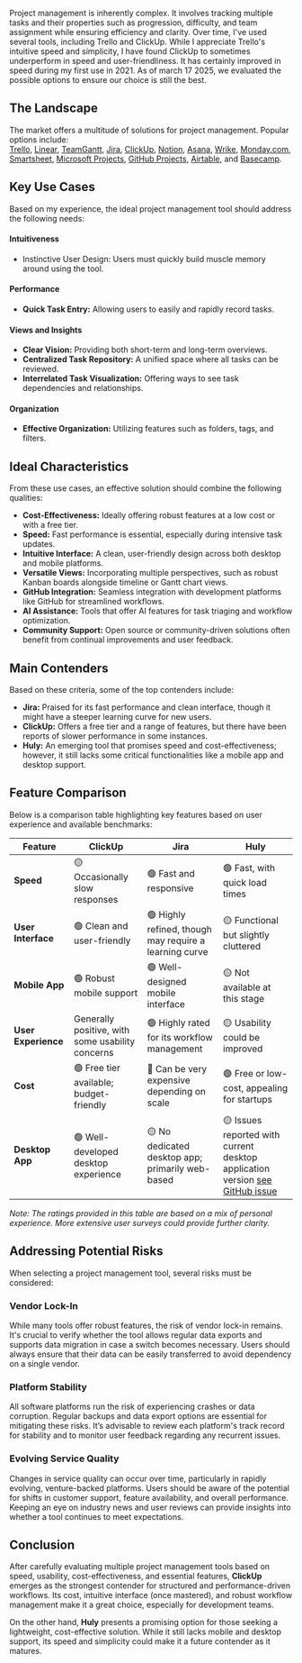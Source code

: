 Project management is inherently complex. It involves tracking multiple tasks and their properties such as progression, difficulty, and team assignment while ensuring efficiency and clarity. Over time, I've used several tools, including Trello and ClickUp. While I appreciate Trello's intuitive speed and simplicity, I have found ClickUp to sometimes underperform in speed and user-friendliness. It has certainly improved in speed during my first use in 2021. As of march 17 2025, we evaluated the possible options to ensure our choice is still the best.

## The Landscape

The market offers a multitude of solutions for project management. Popular options include:  
[Trello](https://trello.com/), [Linear](https://linear.app/), [TeamGantt](https://teamgantt.com/), [Jira](https://www.atlassian.com/software/jira), [ClickUp](https://clickup.com/), [Notion](https://www.notion.so/), [Asana](https://asana.com/), [Wrike](https://www.wrike.com/), [Monday.com](https://monday.com/), [Smartsheet](https://www.smartsheet.com/), [Microsoft Projects](https://www.microsoft.com/en-us/microsoft-365/project/project-management-software), [GitHub Projects](https://github.com/features), [Airtable](https://airtable.com/), and [Basecamp](https://basecamp.com/).

## Key Use Cases

Based on my experience, the ideal project management tool should address the following needs:
#### Intuitiveness
* Instinctive User Design: Users must quickly build muscle memory around using the tool.
#### Performance
- **Quick Task Entry:** Allowing users to easily and rapidly record tasks.
#### Views and Insights
- **Clear Vision:** Providing both short-term and long-term overviews.
- **Centralized Task Repository:** A unified space where all tasks can be reviewed.
- **Interrelated Task Visualization:** Offering ways to see task dependencies and relationships.
#### Organization
- **Effective Organization:** Utilizing features such as folders, tags, and filters.

## Ideal Characteristics

From these use cases, an effective solution should combine the following qualities:

- **Cost-Effectiveness:** Ideally offering robust features at a low cost or with a free tier.
- **Speed:** Fast performance is essential, especially during intensive task updates.
- **Intuitive Interface:** A clean, user-friendly design across both desktop and mobile platforms.
- **Versatile Views:** Incorporating multiple perspectives, such as robust Kanban boards alongside timeline or Gantt chart views.
- **GitHub Integration:** Seamless integration with development platforms like GitHub for streamlined workflows.
- **AI Assistance:** Tools that offer AI features for task triaging and workflow optimization.
- **Community Support:** Open source or community-driven solutions often benefit from continual improvements and user feedback.

## Main Contenders

Based on these criteria, some of the top contenders include:

- **Jira:** Praised for its fast performance and clean interface, though it might have a steeper learning curve for new users.
- **ClickUp:** Offers a free tier and a range of features, but there have been reports of slower performance in some instances.
- **Huly:** An emerging tool that promises speed and cost-effectiveness; however, it still lacks some critical functionalities like a mobile app and desktop support.

## Feature Comparison

Below is a comparison table highlighting key features based on user experience and available benchmarks:

| Feature             | ClickUp                                          | Jira                                                   | Huly                                                                                                                                  |
| ------------------- | ------------------------------------------------ | ------------------------------------------------------ | ------------------------------------------------------------------------------------------------------------------------------------- |
| **Speed**           | 🟡 Occasionally slow responses                   | 🟢 Fast and responsive                                 | 🟢 Fast, with quick load times                                                                                                        |
| **User Interface**  | 🟢 Clean and user-friendly                       | 🟢 Highly refined, though may require a learning curve | 🟡 Functional but slightly cluttered                                                                                                  |
| **Mobile App**      | 🟢 Robust mobile support                         | 🟢 Well-designed mobile interface                      | 🟡 Not available at this stage                                                                                                        |
| **User Experience** | Generally positive, with some usability concerns | 🟢 Highly rated for its workflow management            | 🟡 Usability could be improved                                                                                                        |
| **Cost**            | 🟢 Free tier available; budget-friendly          | 🔴 Can be very expensive depending on scale            | 🟢 Free or low-cost, appealing for startups                                                                                           |
| **Desktop App**     | 🟢 Well-developed desktop experience             | 🟡 No dedicated desktop app; primarily web-based       | 🟡 Issues reported with current desktop application version [see GitHub issue](https://github.com/hcengineering/platform/issues/8252) |
_Note: The ratings provided in this table are based on a mix of personal experience. More extensive user surveys could provide further clarity._

## Addressing Potential Risks

When selecting a project management tool, several risks must be considered:

### Vendor Lock-In

While many tools offer robust features, the risk of vendor lock-in remains. It's crucial to verify whether the tool allows regular data exports and supports data migration in case a switch becomes necessary. Users should always ensure that their data can be easily transferred to avoid dependency on a single vendor.

### Platform Stability

All software platforms run the risk of experiencing crashes or data corruption. Regular backups and data export options are essential for mitigating these risks. It’s advisable to review each platform's track record for stability and to monitor user feedback regarding any recurrent issues.

### Evolving Service Quality

Changes in service quality can occur over time, particularly in rapidly evolving, venture-backed platforms. Users should be aware of the potential for shifts in customer support, feature availability, and overall performance. Keeping an eye on industry news and user reviews can provide insights into whether a tool continues to meet expectations.

## Conclusion

After carefully evaluating multiple project management tools based on speed, usability, cost-effectiveness, and essential features, **ClickUp** emerges as the strongest contender for structured and performance-driven workflows. Its cost, intuitive interface (once mastered), and robust workflow management make it a great choice, especially for development teams.

On the other hand, **Huly** presents a promising option for those seeking a lightweight, cost-effective solution. While it still lacks mobile and desktop support, its speed and simplicity could make it a future contender as it matures.